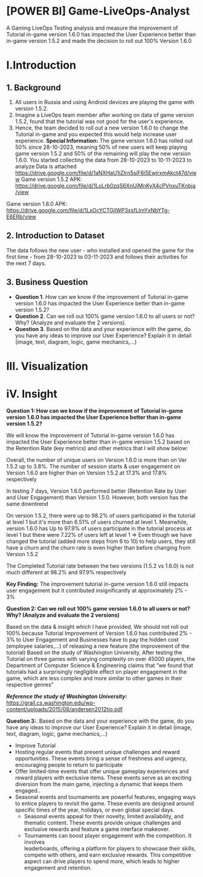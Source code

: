 # [POWER BI] Game-LiveOps-Analyst
A Gaming LiveOps Testing analysis and measure the improvement of Tutorial in-game version 1.6.0 has impacted the User Experience better than in-game version 1.5.2 and made the decision to roll out 100% Version 1.6.0
# I.Introduction
## 1. Background
1. All users in Russia and using Android devices are playing the game with version 1.5.2.
2. Imagine a LiveOps team member after working on data of game version 1.5.2, found that the tutorial was not good for the user's experience.
3. Hence, the team decided to roll out a new version 1.6.0 to change the Tutorial in-game and you expected this would help increase user experience.
**Special Information:**
The game version 1.6.0 has rolled out 50% since 28-10-2023, meaning 50% of new users will keep playing game version 1.5.2 and 50% of the remaining will play the new version 1.6.0.
You started collecting the data from 28-10-2023 to 10-11-2023 to analyze Data is attached 
https://drive.google.com/file/d/1aNXHaU1iZIrn5siF6i5EwjrxmAkct47d/view
Game version 1.5.2 APK: https://drive.google.com/file/d/1LoLrb0zqS6XnUiMnKyX4cPVnxuTKnbja/view

Game version 1.6.0 APK: https://drive.google.com/file/d/1LxOcYCTGjlWP3xsfLImYxNbYTg-E6ERb/view

## 2. Introduction to Dataset

The data follows the new user - who installed and opened the game for the first time - from 28-10-2023 to 03-11-2023 and follows their activities for the next 7 days.
## 3. Business Question
- **Question 1**. How can we know if the improvement of Tutorial in-game version 1.6.0 has impacted the User Experience better than in-game version 1.5.2?
- **Question 2**. Can we roll out 100% game version 1.6.0 to all users or not? Why? (Analyze and evaluate the 2 versions).
- **Question 3**. Based on the data and your experience with the game, do you have any ideas to improve our User Experience? Explain it in detail
(image, text, diagram, logic, game mechanics,...)
# III. Visualization

# iV. Insight
**Question 1: How can we know if the improvement of Tutorial in-game version 1.6.0 has impacted the User Experience better than in-game version 1.5.2?**

We will know the improvement of Tutorial in-game version 1.6.0 has impacted the User Experience better than in-game version 1.5.2 based on the Retention Rate (key metrics) and other metrics that I will show below:

Overall, the number of unique users on Version 1.6.0 is more than on Ver 1.5.2 up to 3.8%. The number of session starts & user engagement on Version 1.6.0 are higher than on Version 1.5.2.at 17.3% and 17.8% respectively

In testing 7 days, Version 1.6.0 performed better (Retention Rate by User and User Engagement) than Version 1.5.0. However, both version has the same downtrend 

On version 1.5.2, there were up to 98.2% of users participated in the tutorial at level 1 but it's more than 6.51% of users churned at level 1. Meanwhile, version 1.6.0 has Up to 97.9% of users participate in the tutorial process at level 1 but there were 7.22% of users left at level 1 => Even though we have changed the tutorial (added more steps from 6 to 10) to help users, they still have a churn and the churn rate is even higher than before changing from Version 1.5.2

The Completed Tutorial rate between the two versions (1.5.2 vs 1.6.0) is not much different at 98.2% and 97.9% respectively

**Key Finding:** The improvement tutorial in-game version 1.6.0 still impacts user engagement but it contributed insignificantly at approximately 2% - 3%

**Question 2: Can we roll out 100% game version 1.6.0 to all users or not? Why? (Analyze and evaluate the 2 versions)**

Based on the data & insight which I have provided, We should not roll out 100% because 
Tutorial Improvement of Version 1.6.0 has contributed 2% - 3% to User Engagement and Businesses have to pay the hidden cost (employee salaries,...) of releasing a new feature (the improvement of the tutorial)
Based on the study of Washington University, After testing the Tutorial on three games with varying complexity on over 45000 players, the Department of Computer Science & Engineering claims that “we found that tutorials had a surprisingly negligible effect on player engagement in the game, which are less complex and more similar to other games in their respective genres”

_**Reference the study of Washington University:**_ https://grail.cs.washington.edu/wp-content/uploads/2015/08/andersen2012tio.pdf

**Question 3:**. Based on the data and your experience with the game, do you have any ideas to improve our User Experience? Explain it in detail
(image, text, diagram, logic, game mechanics,...)

- Improve Tutorial
- Hosting regular events that present unique challenges and reward opportunities. These events bring a sense of freshness and urgency, encouraging people to return to participate
- Offer limited-time events that offer unique gameplay experiences and reward players with exclusive items. These events serve as an exciting diversion from the main game, injecting a dynamic that keeps them engaged..
- Seasonal events and tournaments are powerful features, engaging ways to entice players to revisit the game. These events are designed around specific times of the year, holidays, or even global special days.
  + Seasonal events appeal for their novelty, limited availability, and thematic content. 
     These events provide unique challenges and exclusive rewards and feature a game 
     interface makeover.
  + Tournaments can boost player engagement with the competition. It involves     
    leaderboards, offering a platform for players to showcase their skills, compete with 
    others, and earn exclusive rewards. This competitive aspect can drive players to 
    spend more, which leads to higher engagement and retention.
